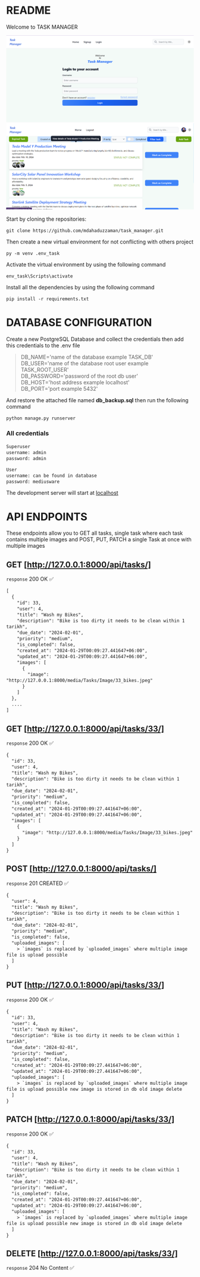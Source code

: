 # README

Welcome to TASK MANAGER

![Task-manager](/static/images/task-manager-login.PNG) <br>
![Task-manager](/static/images/home-page.PNG)

Start by cloning the repositories:

```
git clone https://github.com/mdahaduzzaman/task_manager.git
```

Then create a new virtual environment for not conflicting with others project

```
py -m venv .env_task
```

Activate the virtual environment by using the following command

```
env_task\Scripts\activate
```

Install all the dependencies by using the following command

```
pip install -r requirements.txt
```

# DATABASE CONFIGURATION

Create a new PostgreSQL Database and collect the credentials then add this credentials to the .env file 

> DB_NAME='name of the database example TASK_DB' <br>
> DB_USER='name of the database root user example TASK_ROOT_USER' <br>
> DB_PASSWORD='password of the root db user' <br>
> DB_HOST='host address example localhost' <br>
> DB_PORT='port example 5432' <br>

And restore the attached file named **db_backup.sql** then run the following command

```
python manage.py runserver
```

### All credentials

```
Superuser
username: admin 
password: admin
```

```
User
username: can be found in database 
password: mediusware
```

The development server will start at [localhost](http://127.0.0.1:8000/)

# API ENDPOINTS

These endpoints allow you to GET all tasks, single task where each task contains multiple images and POST, PUT, PATCH a single Task at once with multiple images

## GET [http://127.0.0.1:8000/api/tasks/] 

`response` 200 OK ✅

```
[
  {
    "id": 33,
    "user": 4,
    "title": "Wash my Bikes",
    "description": "Bike is too dirty it needs to be clean within 1 tarikh",
    "due_date": "2024-02-01",
    "priority": "medium",
    "is_completed": false,
    "created_at": "2024-01-29T00:09:27.441647+06:00",
    "updated_at": "2024-01-29T00:09:27.441647+06:00",
    "images": [
      {
        "image": "http://127.0.0.1:8000/media/Tasks/Image/33_bikes.jpeg"
      }
    ]
  },
  ....
]
```

## GET [http://127.0.0.1:8000/api/tasks/33/]

`response` 200 OK ✅

```
{
  "id": 33,
  "user": 4,
  "title": "Wash my Bikes",
  "description": "Bike is too dirty it needs to be clean within 1 tarikh",
  "due_date": "2024-02-01",
  "priority": "medium",
  "is_completed": false,
  "created_at": "2024-01-29T00:09:27.441647+06:00",
  "updated_at": "2024-01-29T00:09:27.441647+06:00",
  "images": [
    {
      "image": "http://127.0.0.1:8000/media/Tasks/Image/33_bikes.jpeg"
    }
  ]
}
```

## POST [http://127.0.0.1:8000/api/tasks/]

`response` 201 CREATED ✅

```
{
  "user": 4,
  "title": "Wash my Bikes",
  "description": "Bike is too dirty it needs to be clean within 1 tarikh",
  "due_date": "2024-02-01",
  "priority": "medium",
  "is_completed": false,
  "uploaded_images": [
    > `images` is replaced by `uploaded_images` where multiple image file is upload possible
  ]
}
```


## PUT [http://127.0.0.1:8000/api/tasks/33/]

`response` 200 OK ✅

```
{
  "id": 33,
  "user": 4,
  "title": "Wash my Bikes",
  "description": "Bike is too dirty it needs to be clean within 1 tarikh",
  "due_date": "2024-02-01",
  "priority": "medium",
  "is_completed": false,
  "created_at": "2024-01-29T00:09:27.441647+06:00",
  "updated_at": "2024-01-29T00:09:27.441647+06:00",
  "uploaded_images": [
    > `images` is replaced by `uploaded_images` where multiple image file is upload possible new image is stored in db old image delete
  ]
}
```
## PATCH [http://127.0.0.1:8000/api/tasks/33/]

`response` 200 OK ✅

```
{
  "id": 33,
  "user": 4,
  "title": "Wash my Bikes",
  "description": "Bike is too dirty it needs to be clean within 1 tarikh",
  "due_date": "2024-02-01",
  "priority": "medium",
  "is_completed": false,
  "created_at": "2024-01-29T00:09:27.441647+06:00",
  "updated_at": "2024-01-29T00:09:27.441647+06:00",
  "uploaded_images": [
    > `images` is replaced by `uploaded_images` where multiple image file is upload possible new image is stored in db old image delete
  ]
}
```

## DELETE [http://127.0.0.1:8000/api/tasks/33/]

`response` 204 No Content ✅

